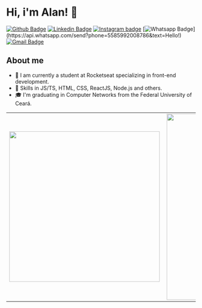 # Hi, i'm Alan! 👋

[![Github Badge](https://img.shields.io/badge/-Github-000?style=flat-square&logo=Github&logoColor=white&link=https://github.com/alancsoliveira)](https://github.com/alancsoliveira)
[![Linkedin Badge](https://img.shields.io/badge/-LinkedIn-blue?style=flat-square&logo=Linkedin&logoColor=white&link=https://www.linkedin.com/in/alancsoliveira/)](https://www.linkedin.com/in/alancsoliveira/)
[![Instagram badge](https://img.shields.io/badge/-Instagram-dc5273?style=flat-square&logo=Instagram&logoColor=white&link=https://www.instagram.com/alancs_oliveira/)](https://www.instagram.com/alancs_oliveira/)
[![Whatsapp Badge](https://img.shields.io/badge/-Whatsapp-4CA143?style=flat-square&labelColor=4CA143&logo=whatsapp&logoColor=white&link=https://api.whatsapp.com/send?phone=5585992008786&text=Hello!)](https://api.whatsapp.com/send?phone=5585992008786&text=Hello!)
[![Gmail Badge](https://img.shields.io/badge/-Gmail-c14438?style=flat-square&logo=Gmail&logoColor=white&link=mailto:alancristian964@gmail.com)](mailto:alancristian964@gmail.com)

## About me

- 🏢 I am currently a student at Rocketseat specializing in front-end development.
- 🔭 Skills in JS/TS, HTML, CSS, ReactJS, Node.js and others.
- 🎓 I'm graduating in Computer Networks from the Federal University of Ceará.

<center>
<table>
    <tr>
        <td><img width="400px" align="left" src="https://github-readme-stats.vercel.app/api/top-langs/?username=alancsoliveira&hide=html&layout=compact&theme=buefy" /></td>
        <td><img width="495px" align="left" src="https://github-readme-stats.vercel.app/api?username=alancsoliveira&theme=buefy"/></td>
    </tr>   
</table>
</center>
